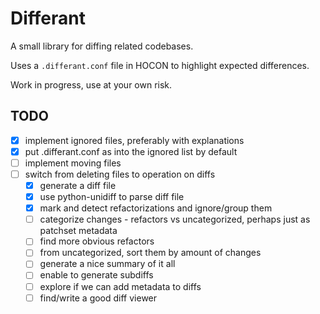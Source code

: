 # Differant

A small library for diffing related codebases.

Uses a `.differant.conf` file in HOCON to highlight expected differences.

Work in progress, use at your own risk.

## TODO

* [X] implement ignored files, preferably with explanations
* [X] put .differant.conf as into the ignored list by default
* [ ] implement moving files
* [ ] switch from deleting files to operation on diffs
  * [X] generate a diff file
  * [X] use python-unidiff to parse diff file
  * [X] mark and detect refactorizations and ignore/group them
  * [ ] categorize changes - refactors vs uncategorized, perhaps just as patchset metadata
  * [ ] find more obvious refactors
  * [ ] from uncategorized, sort them by amount of changes
  * [ ] generate a nice summary of it all
  * [ ] enable to generate subdiffs
  * [ ] explore if we can add metadata to diffs
  * [ ] find/write a good diff viewer
